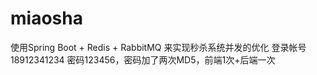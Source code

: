 # miaosha
使用Spring Boot + Redis + RabbitMQ 来实现秒杀系统并发的优化
登录帐号18912341234 密码123456，密码加了两次MD5，前端1次+后端一次
